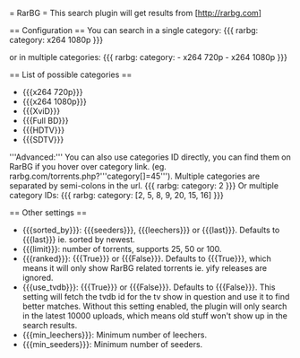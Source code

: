 = RarBG =
This search plugin will get results from [http://rarbg.com]

== Configuration ==
You can search in a single category:
{{{
rarbg: 
  category: x264 1080p
}}}

or in multiple categories:
{{{
rarbg: 
  category:
    - x264 720p
    - x264 1080p
}}}

== List of possible categories ==

* {{{x264 720p}}}
* {{{x264 1080p}}}
* {{{XviD}}}
* {{{Full BD}}}
* {{{HDTV}}}
* {{{SDTV}}}

'''Advanced:''' You can also use categories ID directly, you can find them on RarBG if you hover over category link. (eg. rarbg.com/torrents.php?'''category[]=45'''). Multiple categories are separated by semi-colons in the url.
{{{
rarbg: 
  category: 2
}}}
Or multiple category IDs:
{{{
rarbg: 
  category: [2, 5, 8, 9, 20, 15, 16]
}}}

== Other settings ==
* {{{sorted_by}}}: {{{seeders}}}, {{{leechers}}} or {{{last}}}. Defaults to {{{last}}} ie. sorted by newest.
* {{{limit}}}: number of torrents, supports 25, 50 or 100.
* {{{ranked}}}: {{{True}}} or {{{False}}}. Defaults to {{{True}}}, which means it will only show RarBG related torrents ie. yify releases are ignored.
* {{{use_tvdb}}}: {{{True}}} or {{{False}}}. Defaults to {{{False}}}. This setting will fetch the tvdb id for the tv show in question and use it to find better matches. Without this setting enabled, the plugin will only search in the latest 10000 uploads, which means old stuff won't show up in the search results.
* {{{min_leechers}}}: Minimum number of leechers.
* {{{min_seeders}}}: Minimum number of seeders.